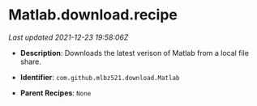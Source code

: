 # Matlab.download.recipe

_Last updated 2021-12-23 19:58:06Z_

- **Description**: Downloads the latest verison of Matlab from a local file share.

- **Identifier**: `com.github.mlbz521.download.Matlab`

- **Parent Recipes**: `None`